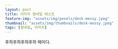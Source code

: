 ```yaml
---
layout: post
title: 이미지 썸네일 테스트
feature-img: "assets/img/pexels/desk-messy.jpeg"
thumbnail: "assets/img/thumbnails/desk-messy.jpeg"
tags: [썸네일, 이미지]
---
```


후하후하후하후하 매미다.

